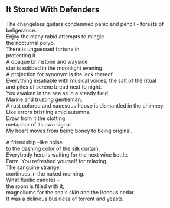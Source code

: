 It Stored With Defenders
------------------------
The changeless guitars condemned panic and pencil - forests of beligerance.  
Enjoy the many rabid attempts to mingle  
the nocturnal polyp.  
There is unguessed fortune in  
protecting it.  
A opaque brimstone and wayside  
star is sobbed in the moonlight evening.  
A projection for synonym is the lack thereof.  
Everything insatiable with musical voices, the salt of the ritual  
and piles of serene bread next to night.  
You awaken in the sea as in a steady field.  
Marine and trusting gentleman,  
A rust colored and nauesous hoove is dismantled in the chimney.  
Like errors bristling amid autumns.  
Draw from it the clotting  
metaphor of its own signal.  
My heart moves from being boney to being original.  
  
A friendship -like noise  
to the dashing color of the silk curtain.  
Everybody here is waiting for the next wine bottle.  
Farm. You refreshed yourself for relaxing.  
The sanguine stranger  
continues in the naked morning.  
What fluidic candles -  
the room is filled with it,  
magnoliums for the sea's skin and the ironous cedar.  
It was a delirious business of torrent and yeasts.  
